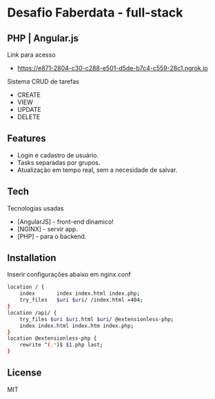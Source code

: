 # Desafio Faberdata - full-stack
## PHP  |  Angular.js 


Link para acesso 

- https://e871-2804-c30-c288-e501-d5de-b7c4-c559-28c1.ngrok.io

Sistema CRUD de tarefas


- CREATE
- VIEW
- UPDATE
- DELETE

## Features

- Login e cadastro de usuário.
- Tasks separadas por grupos.
- Atualização em tempo real, sem a necesidade de salvar.

## Tech

Tecnologias usadas

- [AngularJS] - front-end dinamico!
- [NGINX] - servir app.
- [PHP] - para o backend.

## Installation

Inserir configurações abaixo em nginx.conf

```sh
location / {
	index       index index.html index.php;
	try_files   $uri $uri/ /index.html =404;
}
location /api/ {
	try_files $uri $uri.html $uri/ @extensionless-php;
	index index.html index.htm index.php;
}
location @extensionless-php {
	rewrite ^(.*)$ $1.php last;
}
```


## License

MIT
